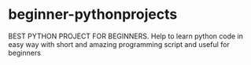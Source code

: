 # beginner-pythonprojects
BEST PYTHON PROJECT FOR BEGINNERS.  Help to learn python  code in easy way with short and amazing programming script and useful for beginners
